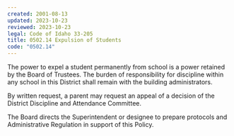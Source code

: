 ```yaml
---
created: 2001-08-13
updated: 2023-10-23
reviewed: 2023-10-23
legal: Code of Idaho 33-205
title: 0502.14 Expulsion of Students
code: "0502.14"
---
```


The power to expel a student permanently from school is a power retained by the Board of Trustees. The burden of responsibility for discipline within any school in this District shall remain with the building administrators.

By written request, a parent may request an appeal of a decision of the District Discipline and Attendance Committee.

The Board directs the Superintendent or designee to prepare protocols and Administrative Regulation in support of this Policy.
